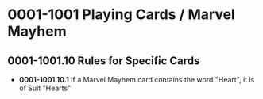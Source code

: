 # 0001-1001 Playing Cards / Marvel Mayhem

## 0001-1001.10 Rules for Specific Cards
* **0001-1001.10.1** If a Marvel Mayhem card contains the word "Heart", it is of Suit "Hearts"

